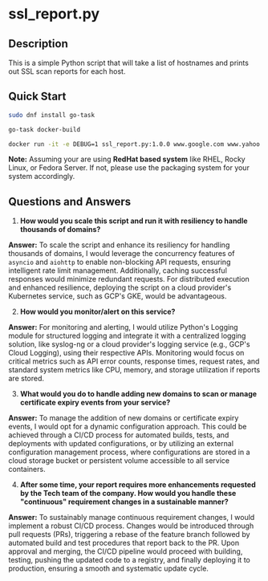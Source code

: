 # ssl_report.py

## Description
This is a simple Python script that will take a list of hostnames and prints out SSL scan reports for each host.

## Quick Start
```bash
sudo dnf install go-task

go-task docker-build

docker run -it -e DEBUG=1 ssl_report.py:1.0.0 www.google.com www.yahoo.com
```

**Note:** Assuming your are using __RedHat based system__ like RHEL, Rocky Linux, or Fedora Server. If not, please use the packaging system for your system accordingly.

## Questions and Answers

1. **How would you scale this script and run it with resiliency to handle thousands of domains?**

**Answer:** To scale the script and enhance its resiliency for handling thousands of domains, I would leverage the concurrency features of `asyncio` and `aiohttp` to enable non-blocking API requests, ensuring intelligent rate limit management. Additionally, caching successful responses would minimize redundant requests. For distributed execution and enhanced resilience, deploying the script on a cloud provider's Kubernetes service, such as GCP's GKE, would be advantageous.

2. **How would you monitor/alert on this service?**

**Answer:** For monitoring and alerting, I would utilize Python's Logging module for structured logging and integrate it with a centralized logging solution, like syslog-ng or a cloud provider's logging service (e.g., GCP's Cloud Logging), using their respective APIs. Monitoring would focus on critical metrics such as API error counts, response times, request rates, and standard system metrics like CPU, memory, and storage utilization if reports are stored.

3. **What would you do to handle adding new domains to scan or manage certificate expiry events from your service?**

**Answer:** To manage the addition of new domains or certificate expiry events, I would opt for a dynamic configuration approach. This could be achieved through a CI/CD process for automated builds, tests, and deployments with updated configurations, or by utilizing an external configuration management process, where configurations are stored in a cloud storage bucket or persistent volume accessible to all service containers.

4. **After some time, your report requires more enhancements requested by the Tech team of the company. How would you handle these "continuous" requirement changes in a sustainable manner?**

**Answer:** To sustainably manage continuous requirement changes, I would implement a robust CI/CD process. Changes would be introduced through pull requests (PRs), triggering a rebase of the feature branch followed by automated build and test procedures that report back to the PR. Upon approval and merging, the CI/CD pipeline would proceed with building, testing, pushing the updated code to a registry, and finally deploying it to production, ensuring a smooth and systematic update cycle.

